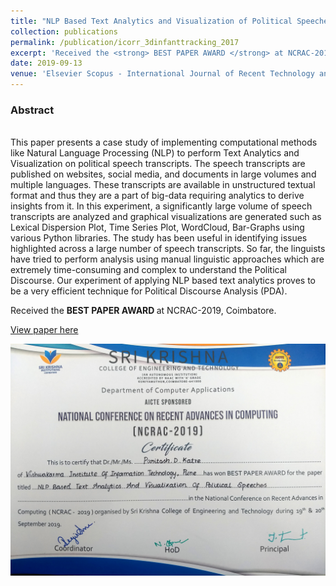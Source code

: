 ```yaml
---
title: "NLP Based Text Analytics and Visualization of Political Speeches"
collection: publications
permalink: /publication/icorr_3dinfanttracking_2017
excerpt: 'Received the <strong> BEST PAPER AWARD </strong> at NCRAC-2019, Coimbatore'
date: 2019-09-13
venue: 'Elsevier Scopus - International Journal of Recent Technology and Engineering (IJRTE)'
---
```

<h3>Abstract</h3><br>
This paper presents a case study of implementing computational methods like Natural Language Processing (NLP) to perform Text Analytics and Visualization on political speech transcripts. The speech transcripts are published on websites, social media, and documents in large volumes and multiple languages. These transcripts are available in unstructured textual format and thus they are a part of big-data requiring analytics to derive insights from it. In this experiment, a significantly large volume of speech transcripts are analyzed and graphical visualizations are generated such as Lexical Dispersion Plot, Time Series Plot, WordCloud, Bar-Graphs using various Python libraries. The study has been useful in identifying issues highlighted across a large number of speech transcripts. So far, the linguists have tried to perform analysis using manual linguistic approaches which are extremely time-consuming and complex to understand the Political Discourse. Our experiment of applying NLP based text analytics proves to be a very efficient technique for Political Discourse Analysis (PDA).

Received the <strong> BEST PAPER AWARD </strong> at NCRAC-2019, Coimbatore.

[View paper here](https://www.semanticscholar.org/paper/International-Journal-of-Recent-Technology-and-Katre/27c87be7b0fbef48a256fc2ad5df890625498f7c)

<img src = '/images/Best Paper.jpg'>
